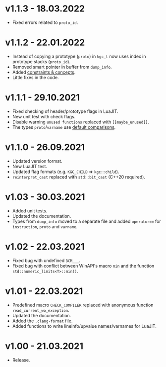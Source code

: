 # v1.1.3 - 18.03.2022
- Fixed errors related to `proto_id`.

# v1.1.2 - 22.01.2022
- Instead of copying a prototype (`proto`) in `kgc_t` now uses index in prototype stacks (`proto_id`).
- Removed smart pointer in buffer from `dump_info`.
- Added [constraints & concepts](https://en.cppreference.com/w/cpp/language/constraints).
- Little fixes in the code.

# v1.1.1 - 29.10.2021
- Fixed checking of header/prototype flags in LuaJIT.
- New unit test with check flags.
- Disable warning `unused functions` replaced with `[[maybe_unused]]`.
- The types `proto`/`varname` use [default comparisons](https://en.cppreference.com/w/cpp/language/default_comparisons).

# v1.1.0 - 26.09.2021
- Updated version format.
- New LuaJIT test.
- Updated flag formats (e.g. `KGC_CHILD` => `kgc::child`).
- `reinterpret_cast` replaced with `std::bit_cast` (C++20 required).

# v1.03 - 30.03.2021
- Added unit tests.
- Updated the documentation.
- Types from `dump_info` moved to a separate file and added `operator==` for `instruction`, `proto` and `varname`.

# v1.02 - 22.03.2021
- Fixed bug with undefined `BCM___`.
- Fixed bug with conflict between WinAPI's macro `min` and the function `std::numeric_limits<T>::min()`.

# v1.01 - 22.03.2021
- Predefined macro `CHECK_COMPILER` replaced with anonymous function `read_current_wo_exception`.
- Updated the documentation.
- Added the `.clang-format` file.
- Added functions to write lineinfo/upvalue names/varnames for LuaJIT.

# v1.00 - 21.03.2021
- Release.